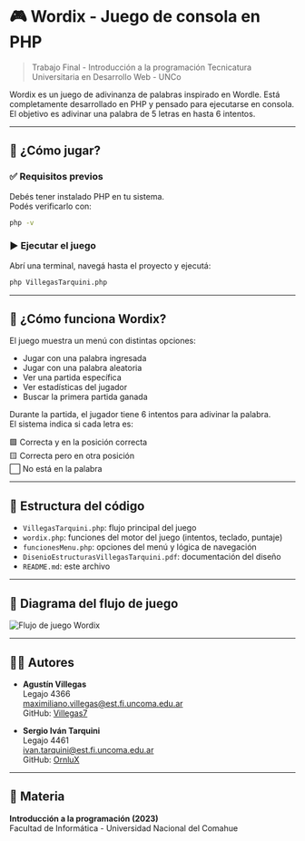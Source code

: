 # 🎮 Wordix - Juego de consola en PHP

> Trabajo Final - Introducción a la programación
> Tecnicatura Universitaria en Desarrollo Web - UNCo

Wordix es un juego de adivinanza de palabras inspirado en Wordle. Está completamente desarrollado en PHP y pensado para ejecutarse en consola.  
El objetivo es adivinar una palabra de 5 letras en hasta 6 intentos.

---

## 🚀 ¿Cómo jugar?

### ✅ Requisitos previos

Debés tener instalado PHP en tu sistema.  
Podés verificarlo con:

```bash
php -v
```

### ▶️ Ejecutar el juego

Abrí una terminal, navegá hasta el proyecto y ejecutá:

```bash
php VillegasTarquini.php
```

---

## 🧠 ¿Cómo funciona Wordix?

El juego muestra un menú con distintas opciones:

- Jugar con una palabra ingresada
- Jugar con una palabra aleatoria
- Ver una partida específica
- Ver estadísticas del jugador
- Buscar la primera partida ganada

Durante la partida, el jugador tiene 6 intentos para adivinar la palabra.  
El sistema indica si cada letra es:

🟩 Correcta y en la posición correcta  
🟨 Correcta pero en otra posición  
⬜ No está en la palabra

---

## 📁 Estructura del código

- `VillegasTarquini.php`: flujo principal del juego
- `wordix.php`: funciones del motor del juego (intentos, teclado, puntaje)
- `funcionesMenu.php`: opciones del menú y lógica de navegación
- `DisenioEstructurasVillegasTarquini.pdf`: documentación del diseño
- `README.md`: este archivo

---

## 🔄 Diagrama del flujo de juego

![Flujo de juego Wordix](./diagram-wordix.png)

---

## 👨‍💻 Autores

- **Agustín Villegas**  
  Legajo 4366  
  maximiliano.villegas@est.fi.uncoma.edu.ar  
  GitHub: [Villegas7](https://github.com/Villegas7)

- **Sergio Iván Tarquini**  
  Legajo 4461  
  ivan.tarquini@est.fi.uncoma.edu.ar  
  GitHub: [OrnluX](https://github.com/OrnluX)

---

## 🏫 Materia

**Introducción a la programación (2023)**  
Facultad de Informática - Universidad Nacional del Comahue



